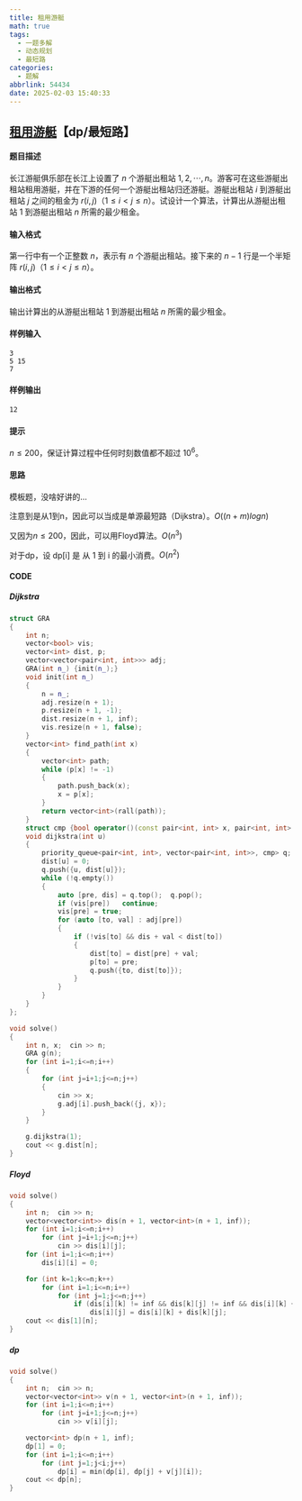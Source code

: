 ```yaml
---
title: 租用游艇
math: true
tags:
  - 一题多解
  - 动态规划
  - 最短路
categories:
  - 题解
abbrlink: 54434
date: 2025-02-03 15:40:33
---
```


## [租用游艇](https://www.luogu.com.cn/problem/P1359)【dp/最短路】

#### 题目描述

长江游艇俱乐部在长江上设置了 $n$ 个游艇出租站 $1,2,\cdots,n$。游客可在这些游艇出租站租用游艇，并在下游的任何一个游艇出租站归还游艇。游艇出租站 $i$ 到游艇出租站 $j$ 之间的租金为 $r(i,j)$（$1\le i\lt j\le n$）。试设计一个算法，计算出从游艇出租站 $1$ 到游艇出租站 $n$ 所需的最少租金。

#### 输入格式

第一行中有一个正整数 $n$，表示有 $n$ 个游艇出租站。接下来的 $n-1$ 行是一个半矩阵 $r(i,j)$（$1\le i<j\le n$）。

#### 输出格式

输出计算出的从游艇出租站 $1$ 到游艇出租站 $n$ 所需的最少租金。

#### 样例输入 

```
3
5 15
7
```

#### 样例输出 

```
12
```

#### 提示

$n\le 200$，保证计算过程中任何时刻数值都不超过 $10^6$。

#### 思路

模板题，没啥好讲的…

注意到是从1到n，因此可以当成是单源最短路（Dijkstra）。$O((n+m)logn)$ 

又因为$n\le 200$，因此，可以用Floyd算法。$O(n^3)$

对于dp，设 dp[i] 是 从 1 到 i 的最小消费。$O(n^2)$

#### CODE

##### Dijkstra

```cpp
struct GRA
{
    int n;
    vector<bool> vis;
    vector<int> dist, p;
    vector<vector<pair<int, int>>> adj;
    GRA(int n_) {init(n_);}
    void init(int n_)
    {
        n = n_;
        adj.resize(n + 1);
        p.resize(n + 1, -1);
        dist.resize(n + 1, inf);
        vis.resize(n + 1, false);
    }
    vector<int> find_path(int x)
    {
        vector<int> path;
        while (p[x] != -1)
        {
            path.push_back(x);
            x = p[x];
        }
        return vector<int>(rall(path));
    }
    struct cmp {bool operator()(const pair<int, int> x, pair<int, int> y) const {return x.second > y.second;}};
    void dijkstra(int u)
    {
        priority_queue<pair<int, int>, vector<pair<int, int>>, cmp> q;
        dist[u] = 0;
        q.push({u, dist[u]});
        while (!q.empty())
        {
            auto [pre, dis] = q.top();  q.pop();
            if (vis[pre])   continue;
            vis[pre] = true;
            for (auto [to, val] : adj[pre])
            {
                if (!vis[to] && dis + val < dist[to])
                {
                    dist[to] = dist[pre] + val;
                    p[to] = pre;
                    q.push({to, dist[to]});
                }
            }
        }
    }
};

void solve()
{
    int n, x;  cin >> n;
    GRA g(n);
    for (int i=1;i<=n;i++)
    {
        for (int j=i+1;j<=n;j++)
        {
            cin >> x;
            g.adj[i].push_back({j, x});
        }
    }

    g.dijkstra(1);
    cout << g.dist[n];
}
```

##### Floyd

```cpp
void solve()
{
    int n;  cin >> n;
    vector<vector<int>> dis(n + 1, vector<int>(n + 1, inf));
    for (int i=1;i<=n;i++)
        for (int j=i+1;j<=n;j++)
            cin >> dis[i][j];
    for (int i=1;i<=n;i++)
        dis[i][i] = 0;

    for (int k=1;k<=n;k++)
        for (int i=1;i<=n;i++)
            for (int j=1;j<=n;j++)
                if (dis[i][k] != inf && dis[k][j] != inf && dis[i][k] + dis[k][j] < dis[i][j])
                    dis[i][j] = dis[i][k] + dis[k][j];
    cout << dis[1][n];
}
```

##### dp

```cpp
void solve()
{
    int n;  cin >> n;
    vector<vector<int>> v(n + 1, vector<int>(n + 1, inf));
    for (int i=1;i<=n;i++)
        for (int j=i+1;j<=n;j++)
            cin >> v[i][j];

    vector<int> dp(n + 1, inf);
    dp[1] = 0;
    for (int i=1;i<=n;i++)
        for (int j=1;j<i;j++)
            dp[i] = min(dp[i], dp[j] + v[j][i]);
    cout << dp[n];
}
```

